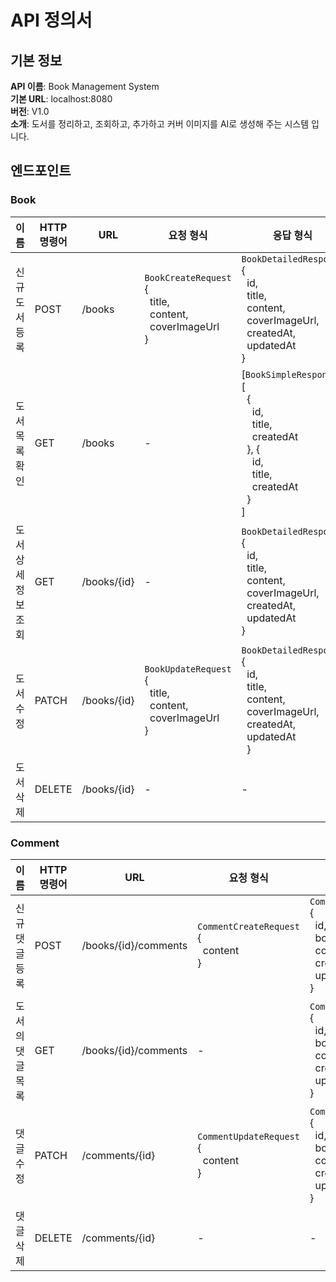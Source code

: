 # API 정의서
## 기본 정보
**API 이름**: Book Management System <br>
**기본 URL**: localhost:8080 <br>
**버전**: V1.0 <br>
**소개**: 도서를 정리하고, 조회하고, 추가하고 커버 이미지를 AI로 생성해 주는 시스템 입니다.

## 엔드포인트
### Book 
| 이름 | HTTP 명령어 | URL | 요청 형식 | 응답 형식 |
| --- | --- | --- | --- | --- |
| 신규 도서 등록 | POST | /books | `BookCreateRequest`<br> { <br> &nbsp; title, <br> &nbsp; content, <br> &nbsp; coverImageUrl <br>} | `BookDetailedResponse` <br> { <br> &nbsp; id, <br> &nbsp; title, <br> &nbsp; content, <br> &nbsp; coverImageUrl, <br> &nbsp;  createdAt,<br> &nbsp; updatedAt <br> } |
| 도서 목록 확인 | GET | /books | - | [`BookSimpleResponse`] <br> [ <br> &nbsp; { <br> &nbsp; &nbsp; id, <br> &nbsp; &nbsp; title, <br> &nbsp; &nbsp; createdAt  <br> &nbsp; }, { <br> &nbsp; &nbsp; id, <br> &nbsp; &nbsp; title, <br> &nbsp; &nbsp; createdAt  <br> &nbsp; } <br> ] |
| 도서 상세 정보 조회 | GET | /books/{id} | - | `BookDetailedResponse` <br> { <br> &nbsp; id, <br> &nbsp; title, <br> &nbsp; content, <br> &nbsp; coverImageUrl, <br> &nbsp;  createdAt,<br> &nbsp; updatedAt <br> } |
| 도서 수정 | PATCH | /books/{id} | `BookUpdateRequest` <br> { <br> &nbsp; title, <br> &nbsp; content, <br> &nbsp; coverImageUrl <br> } | `BookDetailedResponse` <br> { <br> &nbsp; id, <br> &nbsp; title, <br> &nbsp; content, <br> &nbsp; coverImageUrl, <br> &nbsp;  createdAt,<br> &nbsp; updatedAt <br> &nbsp; }|
| 도서 삭제 | DELETE | /books/{id} | - | - |

### Comment
| 이름 | HTTP 명령어 | URL | 요청 형식 | 응답 형식 |
| --- | --- | --- | --- | --- |
| 신규 댓글 등록 | POST | /books/{id}/comments | `CommentCreateRequest` <br> { <br> &nbsp; content <br> } | `CommentDetailedResponse` <br> { <br> &nbsp; id, <br> &nbsp; bookId, <br> &nbsp; content,<br> &nbsp; createdAt, <br> &nbsp; updatedAt <br>} |
| 도서의 댓글 목록 | GET | /books/{id}/comments | - | `CommentDetailedResponse` <br> { <br> &nbsp; id, <br> &nbsp; bookId, <br> &nbsp; content,<br> &nbsp; createdAt, <br> &nbsp; updatedAt <br>} |
| 댓글 수정 | PATCH | /comments/{id} | `CommentUpdateRequest`<br> { <br> &nbsp; content <br> } | `CommentDetailedResponse` <br> { <br> &nbsp; id, <br> &nbsp; bookId, <br> &nbsp; content,<br> &nbsp; createdAt, <br> &nbsp; updatedAt <br>} |
| 댓글 삭제 | DELETE | /comments/{id} | - | - |
